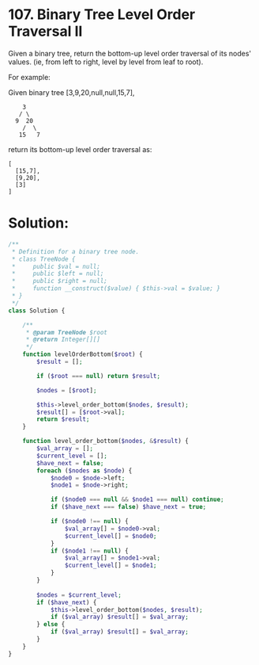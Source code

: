 # 107. Binary Tree Level Order Traversal II
Given a binary tree, return the bottom-up level order traversal of its nodes' values. (ie, from left to right, level by level from leaf to root).

For example:

Given binary tree [3,9,20,null,null,15,7],
~~~
    3
   / \
  9  20
    /  \
   15   7
~~~
return its bottom-up level order traversal as:
~~~
[
  [15,7],
  [9,20],
  [3]
]
~~~
# Solution:
~~~PHP
/**
 * Definition for a binary tree node.
 * class TreeNode {
 *     public $val = null;
 *     public $left = null;
 *     public $right = null;
 *     function __construct($value) { $this->val = $value; }
 * }
 */
class Solution {

    /**
     * @param TreeNode $root
     * @return Integer[][]
     */
    function levelOrderBottom($root) {
        $result = [];

        if ($root === null) return $result;

        $nodes = [$root];

        $this->level_order_bottom($nodes, $result);
        $result[] = [$root->val];
        return $result;
    }

    function level_order_bottom($nodes, &$result) {
        $val_array = [];
        $current_level = [];
        $have_next = false;
        foreach ($nodes as $node) {
            $node0 = $node->left;
            $node1 = $node->right;

            if ($node0 === null && $node1 === null) continue;
            if ($have_next === false) $have_next = true;

            if ($node0 !== null) {
                $val_array[] = $node0->val;
                $current_level[] = $node0;
            }
            if ($node1 !== null) {
                $val_array[] = $node1->val;
                $current_level[] = $node1;
            }
        }
        
        $nodes = $current_level;
        if ($have_next) {
            $this->level_order_bottom($nodes, $result);
            if ($val_array) $result[] = $val_array;
        } else {
            if ($val_array) $result[] = $val_array;
        }
    }
}
~~~